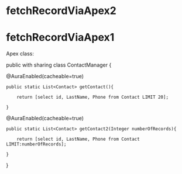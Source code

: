 # fetchRecordViaApex2

# fetchRecordViaApex1

Apex class:

public with sharing class ContactManager {

@AuraEnabled(cacheable=true)

    public static List<Contact> getContact(){
    
        return [select id, LastName, Phone from Contact LIMIT 20];
        
    }
    
@AuraEnabled(cacheable=true)

    public static List<Contact> getContact2(Integer numberOfRecords){
    
        return [select id, LastName, Phone from Contact LIMIT:numberOfRecords];
        
    }
    
}

